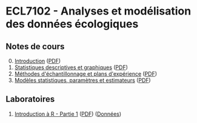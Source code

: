 # ECL7102 - Analyses et modélisation des données écologiques

## Notes de cours

0. [Introduction](notes_cours/0-Introduction.html) ([PDF](notes_cours/0-Introduction.pdf))
1. [Statistiques descriptives et graphiques](notes_cours/1-Statistiques_descriptives.html) ([PDF](notes_cours/1-Statistiques_descriptives.pdf))
2. [Méthodes d'échantillonnage et plans d'expérience](notes_cours/2-Échantillonnage_expériences.html) ([PDF](notes_cours/2-Échantillonnage_expériences.pdf))
3. [Modèles statistiques, paramètres et estimateurs](notes_cours/3-Modèles_statistiques.html) ([PDF](notes_cours/3-Modèles_statistiques.pdf))

## Laboratoires

1. [Introduction à R - Partie 1](labos/1-IntroR_partie1.html) ([PDF](labos/1-IntroR_partie1.pdf)) ([Données](labos/cours1_kejimkujik.csv))
